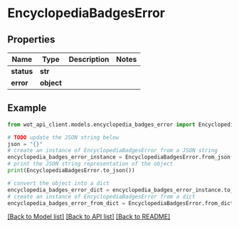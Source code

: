 # EncyclopediaBadgesError


## Properties

Name | Type | Description | Notes
------------ | ------------- | ------------- | -------------
**status** | **str** |  | 
**error** | **object** |  | 

## Example

```python
from wot_api_client.models.encyclopedia_badges_error import EncyclopediaBadgesError

# TODO update the JSON string below
json = "{}"
# create an instance of EncyclopediaBadgesError from a JSON string
encyclopedia_badges_error_instance = EncyclopediaBadgesError.from_json(json)
# print the JSON string representation of the object
print(EncyclopediaBadgesError.to_json())

# convert the object into a dict
encyclopedia_badges_error_dict = encyclopedia_badges_error_instance.to_dict()
# create an instance of EncyclopediaBadgesError from a dict
encyclopedia_badges_error_from_dict = EncyclopediaBadgesError.from_dict(encyclopedia_badges_error_dict)
```
[[Back to Model list]](../README.md#documentation-for-models) [[Back to API list]](../README.md#documentation-for-api-endpoints) [[Back to README]](../README.md)



